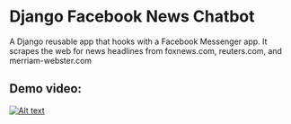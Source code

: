 # Django Facebook News Chatbot
A Django reusable app that hooks with a Facebook Messenger app. It scrapes the web for news headlines from foxnews.com, reuters.com, and merriam-webster.com

## Demo video:

[![Alt text](https://img.youtube.com/vi/2R2WWA2RA1I/0.jpg)](https://www.youtube.com/watch?v=2R2WWA2RA1I)

